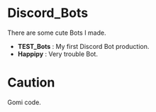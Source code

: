 # Discord_Bots
There are some cute Bots I made.

- __TEST_Bots__ : My first Discord Bot production.
- __Happipy__ : Very trouble Bot.

# Caution
Gomi code.
